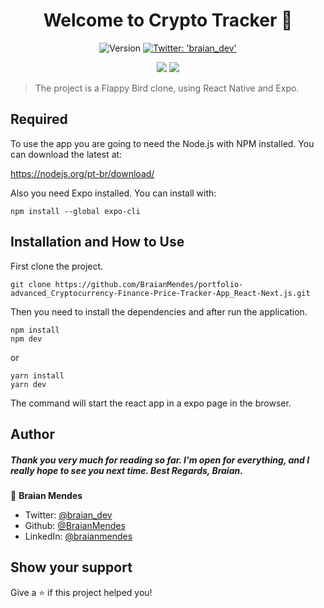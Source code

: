<h1 align="center">Welcome to Crypto Tracker 👋</h1>
<p align="center">
  <img alt="Version" src="https://img.shields.io/badge/version-0.1.0-blue.svg?cacheSeconds=2592000" />
  <a href="https://twitter.com/braian_dev" target="_blank">
    <img alt="Twitter: 'braian_dev'" src="https://img.shields.io/twitter/follow/braian_dev.svg?style=social" />
  </a>
</p>

<p align="center">

<img src="https://img.shields.io/badge/Made%20With-React-Native-61DAFB?logo=react&style=for-the-badge">
<img src="https://img.shields.io/badge/Made%20With-Expo-000020?logo=expo&style=for-the-badge">

</p>

> The project is a Flappy Bird clone, using React Native and Expo.

<h2>Required</h2>

To use the app you are going to need the Node.js with NPM installed.
You can download the latest at:

https://nodejs.org/pt-br/download/

Also you need Expo installed.
You can install with:

```
npm install --global expo-cli
```

<h2>Installation and How to Use</h2>

First clone the project.

```
git clone https://github.com/BraianMendes/portfolio-advanced_Cryptocurrency-Finance-Price-Tracker-App_React-Next.js.git
```

Then you need to install the dependencies and after run the application.

```
npm install
npm dev
```

or

```
yarn install
yarn dev
```

The command will start the react app in a expo page in the browser.

## Author

<h5>Thank you very much for reading so far. I'm open for everything, and I really hope to see you next time. Best Regards, Braian.</h5>

👤 **Braian Mendes**

- Twitter: [@braian_dev](https://twitter.com/braian_dev)
- Github: [@BraianMendes](https://github.com/BraianMendes)
- LinkedIn: [@braianmendes](https://linkedin.com/in/braianmendes)

## Show your support

Give a ⭐️ if this project helped you!

<!-- <a href="https://www.patreon.com/braian_dev">
  <img src="https://c5.patreon.com/external/logo/become_a_patron_button@2x.png" width="160">
</a> -->
